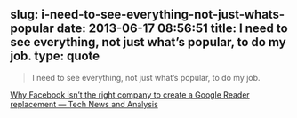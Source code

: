 slug: i-need-to-see-everything-not-just-whats-popular
date: 2013-06-17 08:56:51
title: I need to see everything, not just what’s popular, to do my job.
type: quote
---

> I need to see everything, not just what’s popular, to do my job.

[Why Facebook isn’t the right company to create a Google Reader replacement — Tech News and Analysis](http://gigaom.com/2013/06/15/why-facebook-isnt-the-right-company-to-create-a-google-reader-replacement/)
